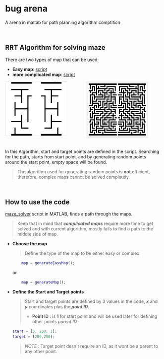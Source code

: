 # bug arena
 A arena in maltab for path planning algorithm comptition 

<br>


## RRT Algorithm for solving maze

There are two types of map that can be used:
+ **Easy map**: [script](generateEasyMap.m)
+ **more complicated map**: [script](generateMap.m)

<div style="display:flex">
    <div style="flex:1;padding-right:10px;">
        <img src="./pics/easy_map.png" width="200"/>
    </div>
    <div style="flex:1;padding-left:10px;">
        <img src="./pics/complex_map.png" width="200"/>
    </div>
</div>
<br>

In this Algorithm, start and target points are defined in the script. Searching for the path, starts from start point. and by generating random points around the start point, empty space will be found.
> The algorithm used for generating random points is **not** efficient, therefore, complex maps cannot be solved completely.

<br>

## How to use the code
[maze_solver](maze_solver.m) script in MATLAB, finds a path through the maps. 

> Keep that in mind that ***complicated maps*** require more time to get solved and with current algorithm, mostly fails to find a path to the middle side of map.

- **Choose the map**
    > Define the type of the map to be either easy or complex

    ```Matlab
        map = generateEasyMap();
    ``` 
    or 
    ```Matlab
        map = generateMap();
    ``` 

- **Define the Start and Target points**
    > Start and target points are defined by 3 values in the code, ***x*** and ***y*** coordinates plus the ***point ID***.
    > + **Point ID** : is **1** for start point and will be used later for defining other points *parent ID* 

    ```Matlab
    start = [5, 250, 1];
    target = [280,280];
    ```
    > *NOTE* : Target point desn't require an ID, as it wont be a parent to any other point. 

<br>
